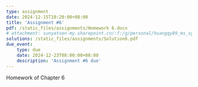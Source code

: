 ```yaml
---
type: assignment
date: 2024-12-15T10:20:00+08:00
title: 'Assignment #6'
pdf: /static_files/assignments/Homework 6.docx
# attachment: sunyatsen-my.sharepoint.cn/:f:/g/personal/huangqy89_ms_sysu_edu_cn/En6Hv-MsAVBAryv6Gc__N3kBPoV_gh0fH4_g4vEhm6Qj4Q?e=IsSSZE
solutions: /static_files/assignments/Solution6.pdf
due_event: 
    type: due
    date: 2024-12-23T08:00:00+08:00
    description: 'Assignment #6 due'
---
```

Homework of Chapter 6